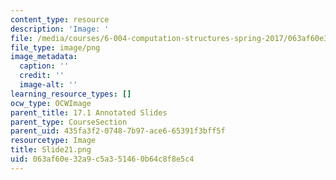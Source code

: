 ```yaml
---
content_type: resource
description: 'Image: '
file: /media/courses/6-004-computation-structures-spring-2017/063af60e32a9c5a351460b64c8f8e5c4_Slide21.png
file_type: image/png
image_metadata:
  caption: ''
  credit: ''
  image-alt: ''
learning_resource_types: []
ocw_type: OCWImage
parent_title: 17.1 Annotated Slides
parent_type: CourseSection
parent_uid: 435fa3f2-0748-7b97-ace6-65391f3bff5f
resourcetype: Image
title: Slide21.png
uid: 063af60e-32a9-c5a3-5146-0b64c8f8e5c4
---
```

